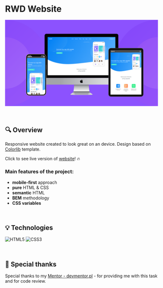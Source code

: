 # RWD Website

![screen-app](./assets/screen-app.png)

&nbsp;

## :mag: Overview

Responsive website created to look great on an device. Design based on [Colorlib](https://colorlib.com/wp/) template.

Click to see live version of [website]()! :fire:

### Main features of the project:

- **mobile-first** approach
- **pure** HTML & CSS
- **semantic** HTML
- **BEM** methodology
- **CSS variables**

&nbsp;

## :bulb: Technologies

![HTML5](https://img.shields.io/badge/html5-%23E34F26.svg?style=for-the-badge&logo=html5&logoColor=white)
![CSS3](https://img.shields.io/badge/css3-%231572B6.svg?style=for-the-badge&logo=css3&logoColor=white)


&nbsp;

## :clap: Special thanks

Special thanks to my [Mentor - devmentor.pl](https://devmentor.pl/) - for providing me with this task and for code review.